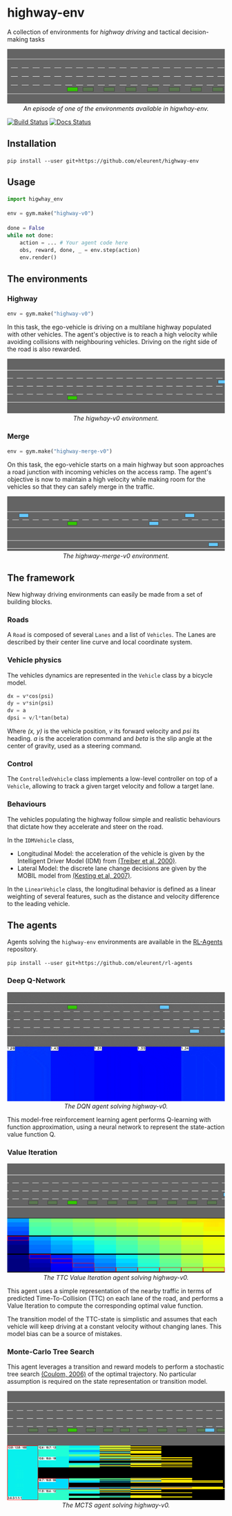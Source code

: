 # highway-env

A collection of environments for *highway driving* and tactical decision-making tasks

<p align="center">
    <img src="docs/media/highway-env.gif"><br/>
    <em>An episode of one of the environments available in higwhay-env.</em>
</p>

[![Build Status](https://travis-ci.org/eleurent/highway-env.svg?branch=master)](https://travis-ci.org/eleurent/highway-env)
[![Docs Status](https://media.readthedocs.org/static/projects/badges/passing.svg)](https://eleurent.github.io/highway-env/)

## Installation

`pip install --user git+https://github.com/eleurent/highway-env`

## Usage

```python
import higwhay_env

env = gym.make("highway-v0")

done = False
while not done:
    action = ... # Your agent code here
    obs, reward, done, _ = env.step(action)
    env.render()
```

## The environments

### Highway

```python
env = gym.make("highway-v0")
```

In this task, the ego-vehicle is driving on a multilane highway populated with other vehicles.
The agent's objective is to reach a high velocity while avoiding collisions with neighbouring vehicles. Driving on the right side of the road is also rewarded.

<p align="center">
    <img src="docs/media/highway.gif"><br/>
    <em>The higwhay-v0 environment.</em>
</p>


### Merge

```python
env = gym.make("highway-merge-v0")
```

On this task, the ego-vehicle starts on a main highway but soon approaches a road junction with incoming vehicles on the access ramp. The agent's objective is now to maintain a high velocity while making room for the vehicles so that they can safely merge in the traffic.

<p align="center">
    <img src="docs/media/merge.gif"><br/>
    <em>The highway-merge-v0 environment.</em>
</p>


## The framework

New highway driving environments can easily be made from a set of building blocks.

### Roads

A `Road` is composed of several `Lanes` and a list of `Vehicles`. The Lanes are described by their center line curve and local coordinate system.

### Vehicle physics

The vehicles dynamics are represented in the `Vehicle` class by a bicycle model.

```python
dx = v*cos(psi)
dy = v*sin(psi)
dv = a
dpsi = v/l*tan(beta)
```
Where *(x, y)* is the vehicle position, *v* its forward velocity and *psi* its heading.
*a* is the acceleration command and *beta* is the slip angle at the center of gravity, used as a steering command.

### Control

The `ControlledVehicle` class implements a low-level controller on top of a `Vehicle`, allowing to track a given target velocity and follow a target lane.

### Behaviours

The vehicles populating the highway follow simple and realistic behaviours that dictate how they accelerate and steer on the road.

In the `IDMVehicle` class,
* Longitudinal Model: the acceleration of the vehicle is given by the Intelligent Driver Model (IDM) from [(Treiber et al, 2000)](https://arxiv.org/abs/cond-mat/0002177).
* Lateral Model: the discrete lane change decisions are given by the MOBIL model from [(Kesting et al, 2007)](https://www.researchgate.net/publication/239439179_General_Lane-Changing_Model_MOBIL_for_Car-Following_Models).

In the `LinearVehicle` class, the longitudinal behavior is defined as a linear weighting of several features, such as the distance and velocity difference to the leading vehicle.

## The agents

Agents solving the `highway-env` environments are available in the [RL-Agents](https://github.com/eleurent/rl-agents) repository.

`pip install --user git+https://github.com/eleurent/rl-agents`

### Deep Q-Network


<p align="center">
    <img src="docs/media/dqn.gif"><br/>
    <em>The DQN agent solving highway-v0.</em>
</p>

This model-free reinforcement learning agent performs Q-learning with function approximation, using a neural network to represent the state-action value function Q.


### Value Iteration

<p align="center">
    <img src="docs/media/ttcvi.gif"><br/>
    <em>The TTC Value Iteration agent solving highway-v0.</em>
</p>

This agent uses a simple representation of the nearby traffic in terms of predicted Time-To-Collision (TTC) on each lane of the road, and performs a Value Iteration to compute the corresponding optimal value function.

The transition model of the TTC-state is simplistic and assumes that each vehicle will keep driving at a constant velocity without changing lanes. This model bias can be a source of mistakes.

### Monte-Carlo Tree Search

This agent leverages a transition and reward models to perform a stochastic tree search [(Coulom, 2006)](https://hal.inria.fr/inria-00116992/document) of the optimal trajectory. No particular assumption is required on the state representation or transition model.

<p align="center">
    <img src="docs/media/mcts.gif"><br/>
    <em>The MCTS agent solving highway-v0.</em>
</p>